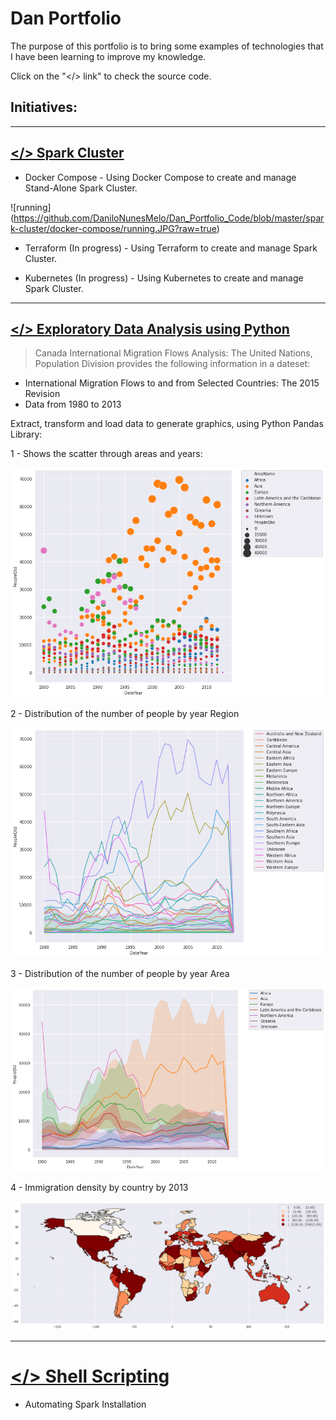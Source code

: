 # Dan Portfolio

The purpose of this portfolio is to bring some examples of technologies that I have been learning to improve my knowledge.

Click on the "</> link" to check the source code.

## Initiatives:
----------- 

## [</> Spark Cluster](https://github.com/DaniloNunesMelo/Dan_Portfolio_Code/tree/master/spark-cluster)

* Docker Compose - Using Docker Compose to create and manage Stand-Alone Spark Cluster.

![running] (https://github.com/DaniloNunesMelo/Dan_Portfolio_Code/blob/master/spark-cluster/docker-compose/running.JPG?raw=true)

* Terraform (In progress) - Using Terraform to create and manage Spark Cluster.

* Kubernetes (In progress) - Using Kubernetes to create and manage Spark Cluster.

----------- 
## [</> Exploratory Data Analysis using Python](https://github.com/DaniloNunesMelo/Dan_Portfolio_Code/tree/master/python-data-analysis)

> Canada International Migration Flows Analysis:
The United Nations, Population Division provides the following information in a dateset:
* International Migration Flows to and from Selected Countries: The 2015 Revision
* Data from 1980 to 2013

Extract, transform and load data to generate graphics, using Python Pandas Library: 

1 - Shows the scatter through areas and years:

![scatter](https://github.com/DaniloNunesMelo/Dan_Portfolio_Code/blob/master/python-data-analysis/Inter-Migr-Flows/scat.png?raw=true)

2 - Distribution of the number of people by year Region

![Disp1](https://github.com/DaniloNunesMelo/Dan_Portfolio_Code/blob/master/python-data-analysis/Inter-Migr-Flows/YearRegion.png?raw=true)

3 - Distribution of the number of people by year Area

![Disp2](https://github.com/DaniloNunesMelo/Dan_Portfolio_Code/blob/master/python-data-analysis/Inter-Migr-Flows/YearArea.png?raw=true)

4 - Immigration density by country by 2013

![Map 2013](https://github.com/DaniloNunesMelo/Dan_Portfolio_Code/blob/master/python-data-analysis/Inter-Migr-Flows/Map2013.png?raw=true)


----------- 
# [</> Shell Scripting](https://github.com/DaniloNunesMelo/Dan_Portfolio_Code/tree/master/shell-scripting)

* Automating Spark Installation
